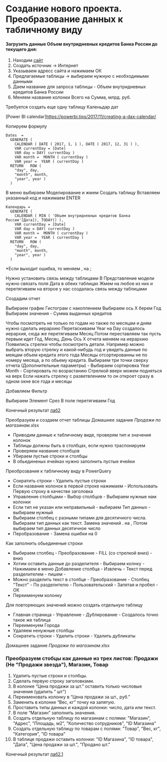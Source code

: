 # Создание нового проекта. Преобразование данных к табличному виду

#### Загрузить данные Объем внутридневных кредитов Банка России до текущего дня:

1. Находим [сайт](https://www.cbr.ru/hd_base/dv/?UniDbQuery.Posted=True&UniDbQuery.From=29.06.2007&UniDbQuery.To=27.11.2023&UniDbQuery.P1=1)
2. Создать источник -> Интернет
3. Указываем адресс сайта и нажимаем ОК
4. Предлагаемые таблицы -> выбираем нужную с необходимыми данными
5. Даем название для запроса таблицы - Объем внутридневных кредитов Банка России
6. Меняем название колонки Всего на Сумма, млрд. руб.

Требуется создать еще одну таблицу Каленьдар дат

[Power BI calendar]https://powerbi.tips/2017/11/creating-a-dax-calendar/

Копируем формулу
```
Dates  = 
  GENERATE ( 
    CALENDAR ( DATE ( 2017, 1, 1 ), DATE ( 2017, 12, 31 ) ), 
    VAR currentDay = [Date]
    VAR day = DAY( currentDay )
    VAR month =  MONTH ( currentDay ) 
    VAR year =  YEAR ( currentDay )
  RETURN   ROW ( 
    "day", day, 
    "month", month, 
    "year", year )
  )
```
В меню выбираем Моделирование и жмем Создать таблицу
Вставляем указанный код и нажимаем ENTER
```
Календарь = 
  GENERATE ( 
    CALENDAR ( MIN ( 'Объем внутридневных кредитов Банка России'[Дата]), TODAY() ), 
    VAR currentDay = [Date]
    VAR day = DAY( currentDay )
    VAR month =  MONTH ( currentDay ) 
    VAR year =  YEAR ( currentDay )
  RETURN   ROW ( 
    "day", day, 
    "month", month, 
    "year", year )
  )
```
*Если выходит ошибка, то меняем , на ;

Нужно установить связь между таблицами
В Представление модели нужно связать поля Дата в обеих таблицах 
Жмем на любое из них и перетягиваем на второе у нас создалась связь между таблицами

Создадим отчет

Выбираем график Гистограм с накоплением 
Выбираем ось Х берем Год
Выбираем значения - Сумма выданных кредитов

Чтобы посмотреть не только по годам но также по месяцам и дням нужно сделать иерархию
Перетаскиваем Year на Day создалось иерархия, сюда же перетягиваем Месяц
Потом переставляем так пусть первым идет Год, Месяц, День
Ось Х отчета меняем на иерархию 
Появились стрелки чтобы посмотреть детали. Например можно выбрать вторую стрелку и какой-нибудь год и увидеть данные по меяцам объем кредита этого года
Месяцы отсортированны не по номеру месяца, а по обьему кредита. 
Выбираем три точки сверху отчета (Дополнительные параметры)  - Выбираем сортировка Year Month - Сортировать по возрастанию
Стрелкой вверх можем подняться на верх
Если нажать стрелку с разветвлением то он откроет сразу в одном окне все года и месяцы

Добавляем Фильтр

Выбираем Элемент Срез
В поле перетягиваем Год

Конечный результат [лаб2]()

Преобразуем и создаем отчет таблицы Домашнее задание _Продажи по магазинам_.xlsx

- Приводим данные к табличному виде, проверям тип и значения колонок
- Таблицы должны быть в столбцах, если нужно траспонируем
- Проверяем название столбцов
- Убираем пустые строки и столбцы
- В обьединеных ячейках нужно заполнить пустые ячейки

Преоброзвания к табличному виду в PowerQuery

- Сократить строки - Удалить пустые строки
- Если название колонок в первой строке нажимаем - Использовать Первую строку в качестве заголовка 
- Управление столбцами - Выбор столбцов - Выбираем нужные нам колонки
- Если тип не указан или неправильный - выбираем Тип данных - выбираем нужный
- Выбираем столбец с разными типами для десятичного числа. Выбираем тип данных как текст. Замена значений . на , Потом выбираем тип данных десятичное число
- Перобразование - Замена ошибки на 0

Как заполнить обьединеные строки
- Выбираем столбец - Преобразование - FILL (со стрелкой вниз) - вниз
- Хотим оставить данные до разделителя - Выбираем колнку - Нажимаем в меню Добавление столбца - Извлечь - Текст перед разделителем - пишем -
- Можно разделить текст в столбце - Преобразование - Столбец "Текст" - По разделителю - Пользовательский - Запятая и пробел - ОК
- Переименуем колонку

Для повторяющих значений можно создать отдельную таблицу

- Главная страница - Управление - Дублирование - Создалось точно такое же таблица
- Переименуем Города
- Удаляем ненужные столбцы
- Сократить строки - Удалить строки - Удалить дубликаты


 Домашнее задание _Продажи по магазинам_.xlsx 

 ### Преобразуем стобцы как данные из трех листов: Продажи (Не "Продажи звезда"), Магазин, Товар
1. Удалить пустые строки и столбцы.
2. Сделать первую строку заголовками.
3. В колонке “Цена продажи за шт.” оставить только числовые значения (удалить “ шт”)
4. Переименовать колонку в “Цена продажи за шт., руб.”
5. Заменить в колонке “Вес, кг” точку на запятую.
6. Проставить типы данных и каждой колонки: число, дата или текст.
7. В поле “Магазин” заполнить значения.
8. Создать отдельную таблицу по магазинам с полями: "Магазин", "Адрес", "Площадь, м2", "Количество сотрудников", "ID Магазина"
9. Создать отдельную таблицу по товарам с полями: "Товар", "Вес, кг", "Категория", "ID товара"
10. В таблице продажи оставить колонки: "ID Магазина", "ID товара", "Дата", "Цена продажи за шт.", "Продано шт."

Конечный результат [лаб2.1]()
